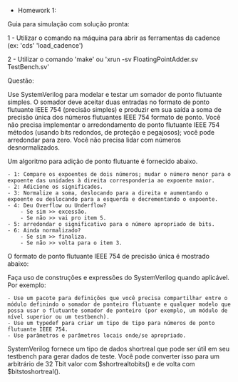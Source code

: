 - Homework 1:

Guia para simulação com solução pronta:

1 - Utilizar o comando na máquina para abrir as ferramentas da cadence (ex: 'cds' 'load_cadence')

2 - Utilizar o comando 'make' ou 'xrun -sv FloatingPointAdder.sv TestBench.sv'


Questão:

Use SystemVerilog para modelar e testar um somador de ponto flutuante simples. O somador deve aceitar duas entradas no formato de ponto flutuante IEEE 754 (precisão simples) e produzir em sua saída a soma de precisão única dos números flutuantes IEEE 754 formato de ponto. Você não precisa implementar o arredondamento de ponto flutuante IEEE 754 métodos (usando bits redondos, de proteção e pegajosos); você pode arredondar para zero. Você não precisa lidar com números desnormalizados.

Um algoritmo para adição de ponto flutuante é fornecido abaixo.

	- 1: Compare os expoentes de dois números; mudar o número menor para o expoente das unidades à direita corresponderia ao expoente maior.
	- 2: Adicione os significados.
	- 3: Normalize a soma, deslocando para a direita e aumentando o expoente ou deslocando para a esquerda e decrementando o expoente.
	- 4: Deu Overflow ou Underflow?
		- Se sim >> excessão.
		- Se não >> vai pro item 5.
	- 5: arredondar o significativo para o número apropriado de bits.
	- 6: Ainda normalizado?
		- Se sim >> finaliza.
		- Se não >> volta para o item 3.

O formato de ponto flutuante IEEE 754 de precisão única é mostrado abaixo:

Faça uso de construções e expressões do SystemVerilog quando aplicável. Por exemplo:

	- Use um pacote para definições que você precisa compartilhar entre o módulo definindo o somador de ponteiro flutuante e qualquer modelo que possa usar o flutuante somador de ponteiro (por exemplo, um módulo de nível superior ou um testbench).
	- Use um typedef para criar um tipo de tipo para números de ponto flutuante IEEE 754.
	- Use parâmetros e parâmetros locais onde/se apropriado.

SystemVerilog fornece um tipo de dados shortreal que pode ser útil em seu testbench para gerar dados de teste. Você pode converter isso para um arbitrário de 32 Tbit valor com $shortrealtobits() e de volta com $bitstoshortreal().



